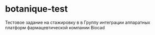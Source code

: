 # botanique-test
 Тестовое задание на стажировку в в Группу интеграции аппаратных платформ фармацевтической компании Biocad
